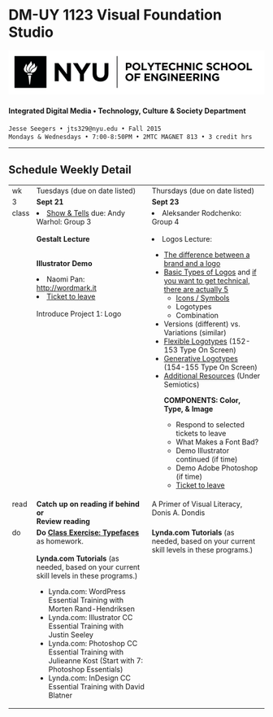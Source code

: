# DM-UY 1123 Visual Foundation Studio

![NYU](nyu_soe_logo.png)
#### Integrated Digital Media • Technology, Culture & Society Department 

    Jesse Seegers • jts329@nyu.edu • Fall 2015 
    Mondays & Wednesdays • 7:00-8:50PM • 2MTC MAGNET 813 • 3 credit hrs

---

## Schedule Weekly Detail

<table>
<tr>
<td>wk</td>
<td>Tuesdays (due on date listed)</td>
<td>Thursdays (due on date listed)</td>
</tr>
<!-- dates -->
<tr>
  <td valign="top">3</td>
  <td valign="top"><strong>Sept 21</strong></td>
  <td valign="top"><strong>Sept 23</strong></td>
</tr>
<!-- class -->
<tr>
  <td valign="top" width="4%">class</td>
  <td valign="top" width="48%"> <li><a href="../projects/dm1123_vfs_show_and_tells.md">Show &amp; Tells</a> due: Andy Warhol: Group 3</li>
  <br><strong>Gestalt Lecture</strong><br><br>

  <strong>Illustrator Demo</strong>
  <ul>
    </ul>
  <li>Naomi Pan: <a href="http://wordmark.it">http://wordmark.it</a></li>
  <li><a href="../projects/dm1123_vfs_tickets_to_leave.md">Ticket to leave</a></li>
  </ul>
  <br>
  Introduce Project 1: Logo
  </td>
  <td valign="top" width="48%"> 
  <li>Aleksander Rodchenko: Group 4</li>
<br>
  <li>Logos Lecture:</li>
      <ul>
      <li><a href="http://betterbusinessbrand.com/the-differences-between-a-logo-an-identity-and-a-brand" target="_blank">The difference between a brand and a logo</a></li>
      <li><a href="http://www.logodesignsource.com/types.html" target="_blank">Basic Types of Logos</a> and <a href="http://www.nodinx.com/5-basic-types-of-logos/" target="_blank">if you want to get technical, there are actually 5</a>
        <ul>
        <li><a href="http://thenounproject.com/" target="_blank">Icons / Symbols</a></li>
        <li>Logotypes</li>
        <li>Combination</li>
        </ul></li>
      <li>Versions (different) vs. Variations (similar)</a> </li>
      <li><a href="http://www.creativereview.co.uk/images/uploads/2013/07/aol_wolff_olins_2009_0.jpg">Flexible Logotypes</a> (152-153 Type On Screen)</li>
      <li><a href="http://www.creativeapplications.net/wp-content/uploads/2011/03/LogoMain2.jpg">Generative Logotypes</a> (154-155 Type On Screen)</li>
      <li><a href="../dm1123_vfs_recommended_resources.md">Additional Resources</a> (Under Semiotics)</li>


<strong>COMPONENTS: Color, Type, &amp; Image</strong>
    <ul>
    <li>Respond to selected tickets to leave</li>
    <li>What Makes a Font Bad?</li>
    <li>Demo Illustrator continued (if time)</li>
    <li>Demo Adobe Photoshop (if time)</li>
    <li><a href="../projects/dm1123_vfs_tickets_to_leave.md">Ticket to leave</a></li>
        </ul>
  </td>
</tr>

<!-- read -->
<tr>
  <td valign="top">read</td>
  <td valign="top"><strong>Catch up on reading if behind or<br>Review reading</strong></td>
  <td valign="top">A Primer of Visual Literacy, Donis A. Dondis</td>
</tr>

<!-- do -->
<tr>
  <td valign="top">do</td>
  <td valign="top">
  <strong>Do <a href="../class_exercises/dm1123_class_exercise_typefaces.md">Class Exercise: Typefaces</a></strong> as homework.</strong> <br><br>
  <strong>Lynda.com Tutorials</strong> (as needed, based on your current skill levels in these programs.)
  <ul>
  <li>Lynda.com: WordPress Essential Training with Morten Rand-Hendriksen</li>
  <li>Lynda.com: Illustrator CC Essential Training with Justin Seeley</li>
  <li>Lynda.com: Photoshop CC Essential Training with Julieanne Kost (Start with 7: Photoshop Essentials)</li>
  <li>Lynda.com: InDesign CC Essential Training with David Blatner</li>
  </ul></td>
  <td valign="top">
  <strong>Lynda.com Tutorials</strong> (as needed, based on your current skill levels in these programs.)</td>
</tr>
</table>









